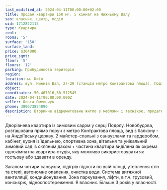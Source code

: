 ```yaml
---
last_modified_at: 2024-04-11T00:00:00+02:00
title: Продаж квартири 150 м², 5 кімнат на Нижньому Валу
seo: власник, центр, поділ
uid: 1712822113
type: Квартира
rent:
rooms: '5'
surface: '150'
surface_land:
price: $364000
price_sqmt:
floor: '5'
floors: '12'
parking: Прибудинкова територія
region:
location: м. Київ
address: вул. Нижній Вал, 27-29 (станція метро Контрактова площа), Подільський район
object:
coordinates: 50.467016,30.512545
date: 2024-04-11T00:00:00.000Z
seller: Ольга Омельчук
phone: 380673824890
description: Вторинне відремнтоване житло з меблями і технікою, придатне і готове для проживання
---
```


Дворівнева квартира із зимовим садом у серці Подолу. Новобудова, розташована прямо поруч з метро Контрактова площа, вид з балкону - на Андріївську церкву. 2 майстер-спальні з санвузлами та гардеробом, кабінет, кухня із їдальнею, спортивна зона, вітальня та унікальний зимовий сад із скляним дахом + частина квартири виділена як окрема однокімнатна квартира студія, яку можливо використовувати як гостьову або здавати в оренду.

Загалом чотири санвузли, підігрів підлоги по всій площі, утеплення стін та стелі, автономне опалення, очистка води. Система витяжної вентиляції, кондиціонування. Зона паркування, ліфти, в т.ч. грузовий, консьєрж, відеоспостереження. Я власник. Більше 3 років у власності.
